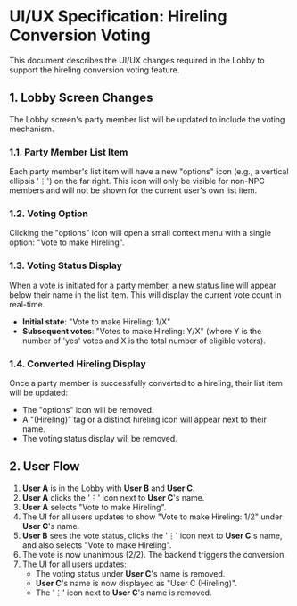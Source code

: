 # UI/UX Specification: Hireling Conversion Voting

This document describes the UI/UX changes required in the Lobby to support the hireling conversion voting feature.

## 1. Lobby Screen Changes

The Lobby screen's party member list will be updated to include the voting mechanism.

### 1.1. Party Member List Item

Each party member's list item will have a new "options" icon (e.g., a vertical ellipsis '⋮') on the far right. This icon will only be visible for non-NPC members and will not be shown for the current user's own list item.

### 1.2. Voting Option

Clicking the "options" icon will open a small context menu with a single option: "Vote to make Hireling".

### 1.3. Voting Status Display

When a vote is initiated for a party member, a new status line will appear below their name in the list item. This will display the current vote count in real-time.

*   **Initial state**: "Vote to make Hireling: 1/X"
*   **Subsequent votes**: "Votes to make Hireling: Y/X" (where Y is the number of 'yes' votes and X is the total number of eligible voters).

### 1.4. Converted Hireling Display

Once a party member is successfully converted to a hireling, their list item will be updated:

*   The "options" icon will be removed.
*   A "(Hireling)" tag or a distinct hireling icon will appear next to their name.
*   The voting status display will be removed.

## 2. User Flow

1.  **User A** is in the Lobby with **User B** and **User C**.
2.  **User A** clicks the '⋮' icon next to **User C**'s name.
3.  **User A** selects "Vote to make Hireling".
4.  The UI for all users updates to show "Vote to make Hireling: 1/2" under **User C**'s name.
5.  **User B** sees the vote status, clicks the '⋮' icon next to **User C**'s name, and also selects "Vote to make Hireling".
6.  The vote is now unanimous (2/2). The backend triggers the conversion.
7.  The UI for all users updates:
    *   The voting status under **User C**'s name is removed.
    *   **User C**'s name is now displayed as "User C (Hireling)".
    *   The '⋮' icon next to **User C**'s name is removed.